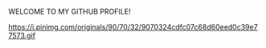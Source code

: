 WELCOME TO MY GITHUB PROFILE!

https://i.pinimg.com/originals/90/70/32/9070324cdfc07c68d60eed0c39e77573.gif

